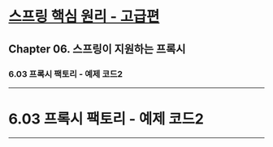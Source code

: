 # <a href = "../README.md" target="_blank">스프링 핵심 원리 - 고급편</a>
## Chapter 06. 스프링이 지원하는 프록시
### 6.03 프록시 팩토리 - 예제 코드2

---

# 6.03 프록시 팩토리 - 예제 코드2

---
